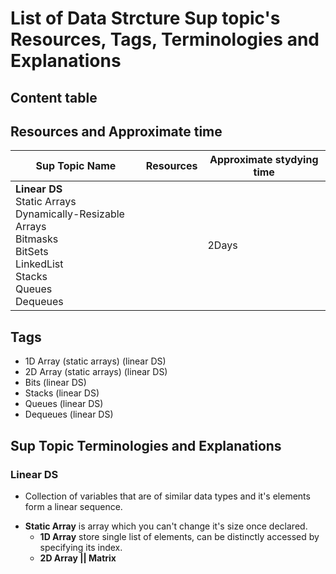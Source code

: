 # List of Data Strcture Sup topic's Resources, Tags, Terminologies and Explanations 

## Content table


## Resources and Approximate time

Sup Topic Name   | Resources                                                                  | Approximate stydying time 
-------------| -------------                                                                  |-------------   
**Linear DS**<br>Static Arrays<br>Dynamically-Resizable Arrays<br>Bitmasks<br>BitSets<br>LinkedList<br>Stacks<br>Queues<br>Dequeues||2Days


## Tags
- 1D Array (static arrays) (linear DS)
- 2D Array (static arrays) (linear DS)
- Bits (linear DS)
- Stacks (linear DS)
- Queues (linear DS)
- Dequeues (linear DS)


## Sup Topic Terminologies and Explanations 


### Linear DS
-  Collection of variables that are of similar data types and it's elements form a linear sequence.

* **Static Array** is array which you can't change it's size once declared.
  * **1D Array** store single list of elements, can be distinctly accessed by specifying its index.
  * **2D Array || Matrix** 
